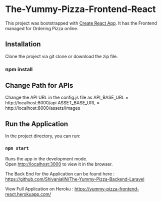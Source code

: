 # The-Yummy-Pizza-Frontend-React

This project was bootstrapped with [Create React App](https://github.com/facebook/create-react-app).
It has the Frontend managed for Ordering Pizza online.

## Installation
Clone the project via git clone or download the zip file.
### npm install

## Change Path for APIs
Change the API URL in the config.js file as 
API_BASE_URL = http://localhost:8000/api
ASSET_BASE_URL = http://localhost:8000/assets/images

## Run the Application
In the project directory, you can run:
### `npm start`

Runs the app in the development mode.<br />
Open [http://localhost:3000](http://localhost:3000) to view it in the browser.


The Back End for the Application can be found here : https://github.com/ShivanjaliN/The-Yummy-Pizza-Backend-Laravel

View Full Application on Heroku : https://yummy-pizza-frontend-react.herokuapp.com/

